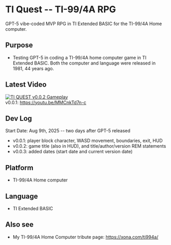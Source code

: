 # TI Quest -- TI-99/4A RPG
GPT-5 vibe-coded MVP RPG in TI Extended BASIC for the TI-99/4A Home computer.

## Purpose
- Testing GPT-5 in coding a TI-99/4A home computer game in TI Extended BASIC. Both the computer and language were released in 1981, 44 years ago.

## Latest Video
[![TI QUEST v0.0.2 Gameplay](https://img.youtube.com/vi/MMCnkTd7n-c/0.jpg)](https://www.youtube.com/watch?v=MMCnkTd7n-c)  
v0.0.1: https://youtu.be/MMCnkTd7n-c

## Dev Log
Start Date: Aug 9th, 2025 -- two days after GPT-5 released
- v0.0.1: player block character, WASD movement, boundaries, exit, HUD
- v0.0.2: game title (also in HUD), and title/author/version REM statements
- v0.0.3: added dates (start date and current version date)

## Platform
- TI-99/4A Home computer

## Language
- TI Extended BASIC

## Also see
- My TI-99/4A Home Computer tribute page: https://xona.com/ti994a/
